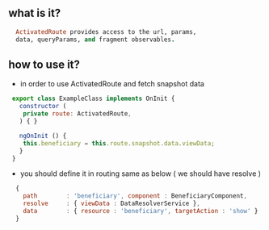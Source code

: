 ## what is it?

```ruby
  ActivatedRoute provides access to the url, params,
  data, queryParams, and fragment observables.
```

## how to use it?

- in order to use ActivatedRoute and fetch snapshot data

```javascript
 export class ExampleClass implements OnInit {
   constructor (
    private route: ActivatedRoute,
   ) { }

   ngOnInit () {
    this.beneficiary = this.route.snapshot.data.viewData;
   }
 }

```

- you should define it in routing same as below ( we should have resolve )

```javascript
  {
    path        : 'beneficiary', component : BeneficiaryComponent,
    resolve     : { viewData : DataResolverService },
    data        : { resource : 'beneficiary', targetAction : 'show' }
  }
```